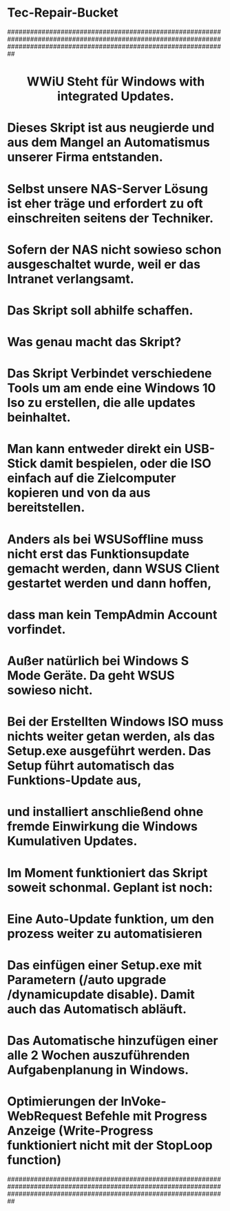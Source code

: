 # Tec-Repair-Bucket

##########################################################################################################################################################################
# 															<center>WWiU Steht für Windows with integrated Updates.</center> 															 #
# 											Dieses Skript ist aus neugierde und aus dem Mangel an Automatismus unserer Firma entstanden.								 #
# 										Selbst unsere NAS-Server Lösung ist eher träge und erfordert zu oft einschreiten seitens der Techniker.							 #									
# 												Sofern der NAS nicht sowieso schon ausgeschaltet wurde, weil er das Intranet verlangsamt.								 #												
# 																		                                                                                                 #
#																		Das Skript soll abhilfe schaffen.                                                                #                                                                     
#                                                                                                                                                                        #
# 																		   Was genau macht das Skript?                                                                   #                                                                     
#                                                                                                                                                                        #
# 									Das Skript Verbindet verschiedene Tools um am ende eine Windows 10 Iso zu erstellen, die alle updates beinhaltet.                    #                                 
# 							Man kann entweder direkt ein USB-Stick damit bespielen, oder die ISO einfach auf die Zielcomputer kopieren und von da aus bereitstellen.     #                         
# 				Anders als bei WSUSoffline muss nicht erst das Funktionsupdate gemacht werden, dann WSUS Client gestartet werden und dann hoffen,                        #
#																	dass man kein TempAdmin Account vorfindet.                                                           #
#														Außer natürlich bei Windows S Mode Geräte. Da geht WSUS sowieso nicht.                                           #                                  
#                                                                                                                                                                        #
# 			Bei der Erstellten Windows ISO muss nichts weiter getan werden, als das Setup.exe ausgeführt werden. Das Setup führt automatisch das Funktions-Update aus,   #         
# 												und installiert anschließend ohne fremde Einwirkung die Windows Kumulativen Updates.                                     #                                             
#                                                                                                                                                                        #
#                                                                                                                                                                        #
# 														Im Moment funktioniert das Skript soweit schonmal. Geplant ist noch:                                             #                                                     
#                                                                                                                                                                        #
# 														Eine Auto-Update funktion, um den prozess weiter zu automatisieren                                               #                                                     
#                                                                                                                                                                        #
# 									Das einfügen einer Setup.exe mit Parametern (/auto upgrade /dynamicupdate disable). Damit auch das Automatisch abläuft.              #                                 
#                                                                                                                                                                        #
# 												Das Automatische hinzufügen einer alle 2 Wochen auszuführenden Aufgabenplanung in Windows.                               #                                             
#                                                                                                                                                                        #
# 							Optimierungen der InVoke-WebRequest Befehle mit Progress Anzeige (Write-Progress funktioniert nicht mit der StopLoop function)               #                         
##########################################################################################################################################################################
